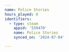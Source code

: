 ```yaml
---
name: Police Stories
hours_played: 0
identifiers:
  - type: steam
    appid: '539470'
    name: Police Stories
    synced_on: '2024-07-04'

---
```

